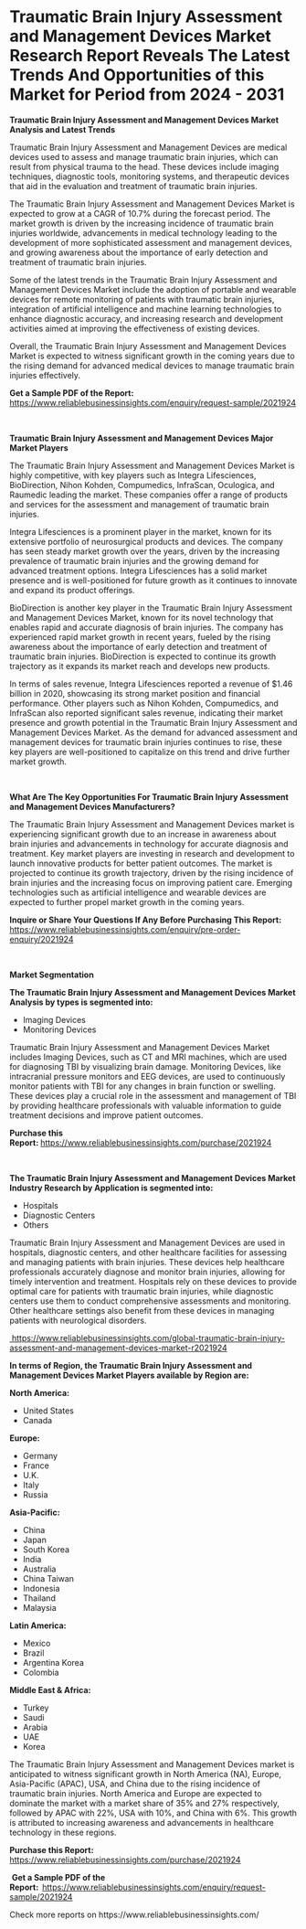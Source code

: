 <p><h1>Traumatic Brain Injury Assessment and Management Devices Market Research Report Reveals The Latest Trends And Opportunities of this Market for Period from 2024 - 2031</h1></p><p><strong>Traumatic Brain Injury Assessment and Management Devices Market Analysis and Latest Trends</strong></p>
<p><p>Traumatic Brain Injury Assessment and Management Devices are medical devices used to assess and manage traumatic brain injuries, which can result from physical trauma to the head. These devices include imaging techniques, diagnostic tools, monitoring systems, and therapeutic devices that aid in the evaluation and treatment of traumatic brain injuries.</p><p>The Traumatic Brain Injury Assessment and Management Devices Market is expected to grow at a CAGR of 10.7% during the forecast period. The market growth is driven by the increasing incidence of traumatic brain injuries worldwide, advancements in medical technology leading to the development of more sophisticated assessment and management devices, and growing awareness about the importance of early detection and treatment of traumatic brain injuries.</p><p>Some of the latest trends in the Traumatic Brain Injury Assessment and Management Devices Market include the adoption of portable and wearable devices for remote monitoring of patients with traumatic brain injuries, integration of artificial intelligence and machine learning technologies to enhance diagnostic accuracy, and increasing research and development activities aimed at improving the effectiveness of existing devices.</p><p>Overall, the Traumatic Brain Injury Assessment and Management Devices Market is expected to witness significant growth in the coming years due to the rising demand for advanced medical devices to manage traumatic brain injuries effectively.</p></p>
<p><strong>Get a Sample PDF of the Report:&nbsp;</strong> <a href="https://www.reliablebusinessinsights.com/enquiry/request-sample/2021924">https://www.reliablebusinessinsights.com/enquiry/request-sample/2021924</a></p>
<p>&nbsp;</p>
<p><strong>Traumatic Brain Injury Assessment and Management Devices Major Market Players</strong></p>
<p><p>The Traumatic Brain Injury Assessment and Management Devices Market is highly competitive, with key players such as Integra Lifesciences, BioDirection, Nihon Kohden, Compumedics, InfraScan, Oculogica, and Raumedic leading the market. These companies offer a range of products and services for the assessment and management of traumatic brain injuries.</p><p>Integra Lifesciences is a prominent player in the market, known for its extensive portfolio of neurosurgical products and devices. The company has seen steady market growth over the years, driven by the increasing prevalence of traumatic brain injuries and the growing demand for advanced treatment options. Integra Lifesciences has a solid market presence and is well-positioned for future growth as it continues to innovate and expand its product offerings.</p><p>BioDirection is another key player in the Traumatic Brain Injury Assessment and Management Devices Market, known for its novel technology that enables rapid and accurate diagnosis of brain injuries. The company has experienced rapid market growth in recent years, fueled by the rising awareness about the importance of early detection and treatment of traumatic brain injuries. BioDirection is expected to continue its growth trajectory as it expands its market reach and develops new products.</p><p>In terms of sales revenue, Integra Lifesciences reported a revenue of $1.46 billion in 2020, showcasing its strong market position and financial performance. Other players such as Nihon Kohden, Compumedics, and InfraScan also reported significant sales revenue, indicating their market presence and growth potential in the Traumatic Brain Injury Assessment and Management Devices Market. As the demand for advanced assessment and management devices for traumatic brain injuries continues to rise, these key players are well-positioned to capitalize on this trend and drive further market growth.</p></p>
<p>&nbsp;</p>
<p><strong>What Are The Key Opportunities For Traumatic Brain Injury Assessment and Management Devices Manufacturers?</strong></p>
<p><p>The Traumatic Brain Injury Assessment and Management Devices market is experiencing significant growth due to an increase in awareness about brain injuries and advancements in technology for accurate diagnosis and treatment. Key market players are investing in research and development to launch innovative products for better patient outcomes. The market is projected to continue its growth trajectory, driven by the rising incidence of brain injuries and the increasing focus on improving patient care. Emerging technologies such as artificial intelligence and wearable devices are expected to further propel market growth in the coming years.</p></p>
<p><strong>Inquire or Share Your Questions If Any Before Purchasing This Report:</strong> <a href="https://www.reliablebusinessinsights.com/enquiry/pre-order-enquiry/2021924">https://www.reliablebusinessinsights.com/enquiry/pre-order-enquiry/2021924</a></p>
<p>&nbsp;</p>
<p><strong>Market Segmentation</strong></p>
<p><strong>The Traumatic Brain Injury Assessment and Management Devices Market Analysis by types is segmented into:</strong></p>
<p><ul><li>Imaging Devices</li><li>Monitoring Devices</li></ul></p>
<p><p>Traumatic Brain Injury Assessment and Management Devices Market includes Imaging Devices, such as CT and MRI machines, which are used for diagnosing TBI by visualizing brain damage. Monitoring Devices, like intracranial pressure monitors and EEG devices, are used to continuously monitor patients with TBI for any changes in brain function or swelling. These devices play a crucial role in the assessment and management of TBI by providing healthcare professionals with valuable information to guide treatment decisions and improve patient outcomes.</p></p>
<p><strong>Purchase this Report:&nbsp;</strong><a href="https://www.reliablebusinessinsights.com/purchase/2021924">https://www.reliablebusinessinsights.com/purchase/2021924</a></p>
<p>&nbsp;</p>
<p><strong>The Traumatic Brain Injury Assessment and Management Devices Market Industry Research by Application is segmented into:</strong></p>
<p><ul><li>Hospitals</li><li>Diagnostic Centers</li><li>Others</li></ul></p>
<p><p>Traumatic Brain Injury Assessment and Management Devices are used in hospitals, diagnostic centers, and other healthcare facilities for assessing and managing patients with brain injuries. These devices help healthcare professionals accurately diagnose and monitor brain injuries, allowing for timely intervention and treatment. Hospitals rely on these devices to provide optimal care for patients with traumatic brain injuries, while diagnostic centers use them to conduct comprehensive assessments and monitoring. Other healthcare settings also benefit from these devices in managing patients with neurological disorders.</p></p>
<p><a href="https://www.reliablebusinessinsights.com/global-traumatic-brain-injury-assessment-and-management-devices-market-r2021924">&nbsp;https://www.reliablebusinessinsights.com/global-traumatic-brain-injury-assessment-and-management-devices-market-r2021924</a></p>
<p><strong>In terms of Region, the Traumatic Brain Injury Assessment and Management Devices Market Players available by Region are:</strong></p>
<p>
    <p> <strong> North America: </strong>
        <ul>
            <li>United States</li>
            <li>Canada</li>
        </ul>
        </p> 
    <p> <strong> Europe: </strong>
        <ul>
            <li>Germany</li>
            <li>France</li>
            <li>U.K.</li>
            <li>Italy</li>
            <li>Russia</li>
        </ul>
        </p> 
    <p> <strong> Asia-Pacific: </strong>
        <ul>
            <li>China</li>
            <li>Japan</li>
            <li>South Korea</li>
            <li>India</li>
            <li>Australia</li>
            <li>China Taiwan</li>
            <li>Indonesia</li>
            <li>Thailand</li>
            <li>Malaysia</li>
        </ul>
        </p> 
    <p> <strong> Latin America: </strong>
        <ul>
            <li>Mexico</li>
            <li>Brazil</li>
            <li>Argentina Korea</li>
            <li>Colombia</li>
        </ul>
        </p> 
    <p> <strong> Middle East & Africa: </strong>
        <ul>
            <li>Turkey</li>
            <li>Saudi</li>
            <li>Arabia</li>
            <li>UAE</li>
            <li>Korea</li>
        </ul>
    </p>
    </p>
<p><p>The Traumatic Brain Injury Assessment and Management Devices market is anticipated to witness significant growth in North America (NA), Europe, Asia-Pacific (APAC), USA, and China due to the rising incidence of traumatic brain injuries. North America and Europe are expected to dominate the market with a market share of 35% and 27% respectively, followed by APAC with 22%, USA with 10%, and China with 6%. This growth is attributed to increasing awareness and advancements in healthcare technology in these regions.</p></p>
<p><strong>Purchase this Report: </strong><a href="https://www.reliablebusinessinsights.com/purchase/2021924">https://www.reliablebusinessinsights.com/purchase/2021924</a></p>
<p>&nbsp;<strong>Get a Sample PDF of the Report:&nbsp;&nbsp;</strong><a href="https://www.reliablebusinessinsights.com/enquiry/request-sample/2021924">https://www.reliablebusinessinsights.com/enquiry/request-sample/2021924</a></p>
<p><strong></strong></p>
<p>Check more reports on https://www.reliablebusinessinsights.com/</p>